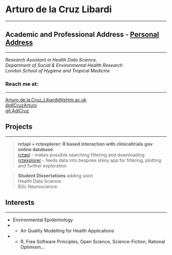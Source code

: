 # Arturo de la Cruz Libardi

---

## Academic and Professional Address - [Personal Address](https://ihavetodothisifnot.wordpress.com/)

---

_Research Assistant in Health Data Science,_<br />
_Department of Social & Environmental Health Research_<br /> 
_London School of Hygiene and Tropical Medicine_<br /> 

### Reach me at:   

---

<Arturo.de.la.Cruz_Libardi@lshtm.ac.uk>  
[@dlCruzArturo](https://twitter.com/dlCruzArturo)   
[git AdlCruz](https://github.com/AdlCruz) 

## Projects 

---

> **rctapi + rctexplorer: R based interaction with clinicaltrials.gov online database**  
> [rctapi](https://github.com/AdlCruz/rctapi) - makes possible searching filtering and downloading   
> [rctexplorer](https://github.com/AdlCruz/rctexplorer) - feeds data into bespoke shiny app for filtering, plotting and further exploration   

> **Student Dissertations** adding soon  
> Health Data Science   
> BSc Neuroscience  

## Interests 

---

- Environmental Epidemiology 
- - Air Quality Modelling for Health Applications 
- - R, Free Software Principles, Open Science, Science-Fiction, Rational Optimism...
